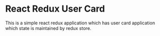 # React Redux User Card

This is a simple react redux application which has user card application which state is maintained by redux store.
